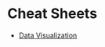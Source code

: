 # Cheat Sheets

- [Data Visualization](https://github.com/rstudio/cheatsheets/raw/master/data-visualization-2.1.pdf)
